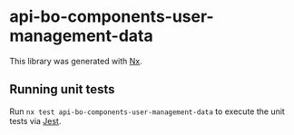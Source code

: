 # api-bo-components-user-management-data

This library was generated with [Nx](https://nx.dev).

## Running unit tests

Run `nx test api-bo-components-user-management-data` to execute the unit tests via [Jest](https://jestjs.io).
